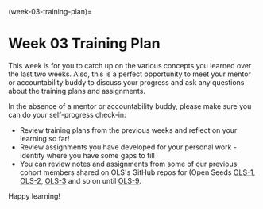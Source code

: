 (week-03-training-plan)=
# Week 03 Training Plan

This week is for you to catch up on the various concepts you learned over the last two weeks. Also, this is a perfect opportunity to meet your mentor or accountability buddy to discuss your progress and ask any questions about the training plans and assignments.

In the absence of a mentor or accountability buddy, please make sure you can do your self-progress check-in:
- Review training plans from the previous weeks and reflect on your learning so far!
- Review assignments you have developed for your personal work - identify where you have some gaps to fill
- You can review notes and assignments from some of our previous cohort members shared on OLS's GitHub repos for (Open Seeds [OLS-1](https://github.com/open-life-science/ols-1/issues), [OLS-2](https://github.com/open-life-science/ols-2/issues), [OLS-3](https://github.com/open-life-science/ols-3/issues) and so on until [OLS-9](https://github.com/open-life-science/ols-9/issues).

Happy learning!
